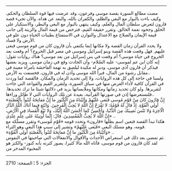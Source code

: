 ------------------------------------------------------------------------

مضت مطالع السورة بقصة موسى وفرعون، وقد عرضت فيها قوة السلطان والحكم،
وكيف باءت بالبوار مع البغي والظلم، والكفران بالله، والبعد عن هداه. والآن
تجيء قصة قارون لتعرض سلطان المال والعلم، وكيف ينتهي بالبوار مع البغي
والبطر، والاستكبار على الخلق وجحود نعمة الخالق. وتقرر حقيقة القيم، فترخص
من قيمة المال والزينة إلى جانب قيمة الإيمان والصلاح مع الاعتدال والتوازن
في الاستمتاع بطيبات الحياة دون علو في الأرض ولا فساد.  
ولا يحدد القرآن زمان القصة ولا مكانها إنما يكتفي بأن قارون كان من قوم
موسى فبغى عليهم. فهل وقعت هذه القصة وبنو إسرائيل وموسى في مصر قبل
الخروج؟ أم وقعت بعد الخروج في حياة موسى؟ أم وقعت في بني إسرائيل من بعد
موسى؟ هناك روايات تقول: إنه كان ابن عم لموسى- عليه السّلام- وأن الحادث
وقع في زمان موسى. ويزيد بعضها فيذكر أن قارون آذى موسى، ودبر له مكيدة
ليلصق به تهمة الفاحشة بامرأة معينة في مقابل رشوة من المال، فبرأ الله
موسى وأذن له في قارون، فخسفت به الأرض..  
ولسنا في حاجة إلى كل هذه الروايات، ولا إلى تحديد الزمان والمكان. فالقصة
كما وردت في القرآن كافية لأداء الغرض منها في سياق السورة، ولتقرير القيم
والقواعد التي جاءت لتقريرها. ولو كان تحديد زمانها ومكانها وملابساتها
يزيد في دلالتها شيئا ما ترك تحديدها. فلنستعرضها إذن في صورتها القرآنية،
بعيدة عن تلك الروايات التي لا طائل وراءها..  
«إِنَّ قارُونَ كانَ مِنْ قَوْمِ مُوسى فَبَغى عَلَيْهِمْ وَآتَيْناهُ مِنَ الْكُنُوزِ ما إِنَّ مَفاتِحَهُ
لَتَنُوأُ بِالْعُصْبَةِ أُولِي الْقُوَّةِ. إِذْ قالَ لَهُ قَوْمُهُ: لا تَفْرَحْ إِنَّ اللَّهَ لا يُحِبُّ
الْفَرِحِينَ. وَابْتَغِ فِيما آتاكَ اللَّهُ الدَّارَ الْآخِرَةَ وَلا تَنْسَ نَصِيبَكَ مِنَ الدُّنْيا،
وَأَحْسِنْ كَما أَحْسَنَ اللَّهُ إِلَيْكَ، وَلا تَبْغِ الْفَسادَ فِي الْأَرْضِ، إِنَّ اللَّهَ لا يُحِبُّ
الْمُفْسِدِينَ. قالَ: إِنَّما أُوتِيتُهُ عَلى عِلْمٍ عِنْدِي» ..  
هكذا تبدأ القصة فتعين اسم بطلها «قارون» وتحدد قومه «قَوْمِ مُوسى» وتقرر
مسلكه مع قومه، وهو مسلك البغي «فَبَغى عَلَيْهِمْ» وتشير إلى سبب هذا البغي وهو
الثراء.  
«وَآتَيْناهُ مِنَ الْكُنُوزِ ما إِنَّ مَفاتِحَهُ لَتَنُوأُ بِالْعُصْبَةِ أُولِي الْقُوَّةِ» ..  
ثم تمضي بعد ذلك في استعراض الأحداث والأقوال والانفعالات التي صاحبتها في
النفوس.  
لقد كان قارون من قوم موسى، فآتاه الله مالا كثيرا، يصور كثرته بأنه كنوز-
والكنز هو المخبوء المدخر من

------------------------------------------------------------------------

الجزء: 5 ¦ الصفحة: 2710

